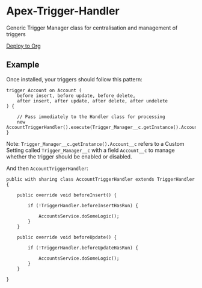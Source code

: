 # Apex-Trigger-Handler
Generic Trigger Manager class for centralisation and management of triggers

[Deploy to Org](https://githubsfdeploy.herokuapp.com/app/githubdeploy/benedwards44/Apex-Trigger-Handler)

## Example

Once installed, your triggers should follow this pattern:
```
trigger Account on Account (
    before insert, before update, before delete, 
    after insert, after update, after delete, after undelete
) {

    // Pass immediately to the Handler class for processing
    new AccountTriggerHandler().execute(Trigger_Manager__c.getInstance().Account__c);
}
```

Note: `Trigger_Manager__c.getInstance().Account__c` refers to a Custom Setting called `Trigger_Manager__c` with a field `Account__c` to manage whether the trigger should be enabled or disabled.

And then `AccountTriggerHandler`:
```
public with sharing class AccountTriggerHandler extends TriggerHandler {

    public override void beforeInsert() {

        if (!TriggerHandler.beforeInsertHasRun) {

            AccountsService.doSomeLogic();
        }
    }

    public override void beforeUpdate() {

        if (!TriggerHandler.beforeUpdateHasRun) {

            AccountsService.doSomeLogic();
        }
    }

}
```
